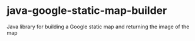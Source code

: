 # java-google-static-map-builder
Java library for building a Google static map and returning the image of the map
